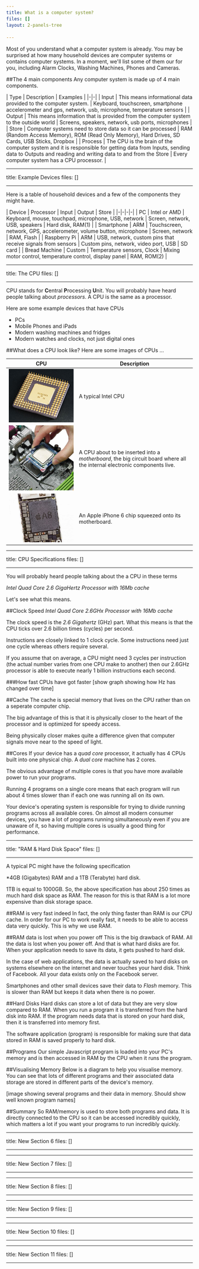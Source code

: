 ```yaml
---
title: What is a computer system?
files: []
layout: 2-panels-tree

---
```

Most of you understand what a computer system is already. You may be surprised at how many household devices are computer systems or contains computer systems. In a moment, we'll list some of them our for you, including Alarm Clocks, Washing Machines, Phones and Cameras.

##The 4 main components
Any computer system is made up of 4 main components.

| Type | Description | Examples |
|-|-|
| Input | This means informational data provided to the computer system. | Keyboard, touchscreen, smartphone accelerometer and gps, network, usb, microphone, temperature sensors |
| Output | This means information that is provided from the computer system to the outside world | Screens, speakers, network, usb ports, microphones |
| Store | Computer systems need to store data so it can be processed | RAM (Random Access Memory), ROM (Read Only Memory), Hard Drives, SD Cards, USB Sticks, Dropbox |
| Process | The CPU is the brain of the computer system and it is responsible for getting data from Inputs, sending data to Outputs and reading and writing data to and from the Store | Every computer system has a CPU processor. |




---
title: Example Devices
files: []

---
Here is a table of household devices and a few of the components they might have.

| Device | Processor | Input | Output | Store |
|-|-|-|-|
| PC | Intel or AMD | Keyboard, mouse, touchpad, microphone, USB, network | Screen, network, USB, speakers | Hard disk, RAM(1) |
| Smartphone | ARM | Touchscreen, network, GPS, accelerometer, volume button, microphone | Screen, network | RAM, Flash |
| Raspberry Pi | ARM | USB, network, custom pins that receive signals from sensors | Custom pins, network, video port, USB | SD card |
| Bread Machine | Custom | Temperature sensors, Clock | Mixing motor control, temperature control, display panel | RAM, ROM(2) |

---
title: The CPU
files: []

---
CPU stands for **C**entral **P**rocessing **U**nit. You will probably have heard people talking about *processors*. A CPU is the same as a processor.

Here are some example devices that have CPUs

- PCs
- Mobile Phones and iPads
- Modern washing machines and fridges
- Modern watches and clocks, not just digital ones

##What does a CPU look like?
Here are some images of CPUs ...

| CPU | Description |
|-|-|
|![intel-cpu](.guides/img/intel-cpu.jpg) | A typical Intel CPU|
|![motherboard](.guides/img/motherboard.jpg)| A CPU about to be inserted into a *motherboard*, the big circuit board where all the internal electronic components live.|
| ![motherboard](.guides/img/A8.jpg)| An Apple iPhone 6 chip squeezed onto its motherboard.|
---
title: CPU Specifications
files: []

---
You will probably heard people talking about the a CPU in these terms

*Intel Quad Core 2.6 GigaHertz Processor with 16Mb cache*

Let's see what this means. 

##Clock Speed
*Intel Quad Core 2.6GHx Processor with 16Mb cache*

The clock speed is the *2.6 Gigahertz* (GHz) part. What this means is that the CPU ticks over 2.6 billion times (cycles) per second.

Instructions are closely linked to 1 clock cycle. Some instructions need just one cycle whereas others require several.

If you assume that on average, a CPU might need 3 cycles per instruction (the actual number varies from one CPU make to another) then our 2.6GHz processor is able to execute nearly 1 billion instructions each second.

###How fast CPUs have got faster
[show graph showing how Hz has changed over time]

##Cache
The cache is special memory that lives on the CPU rather than on a seperate computer chip.

The big advantage of this is that it is physically closer to the heart of the processor and is optimized for speedy access.

Being physically closer makes quite a difference given that computer signals  move near to the speed of light.

##Cores
If your device has a *quad core* processor, it actually has 4 CPUs built into one physical chip. A *dual core* machine has 2 cores.

The obvious advantage of multiple cores is that you have more available power to run your programs.

Running 4 programs on a single core means that each program will run about 4 times slower than if each one was running all on its own.

Your device's operating system is responsible for trying to divide running programs across all available cores. On almost all modern consumer devices, you have a lot of programs running simultaneously even if you are unaware of it, so having multiple cores is usually a good thing for performance.



---
title: "RAM & Hard Disk Space"
files: []

---
A typical PC might have the following specification

*4GB (Gigabytes) RAM and a 1TB (Terabyte) hard disk.

1TB is equal to 1000GB. So, the above specification has about 250 times as much hard disk space as RAM. The reason for this is that RAM is a lot more expensive than disk storage space.

##RAM is very fast indeed
In fact, the only thing faster than RAM is our CPU cache. In order for our PC to work really fast, it needs to be able to access data very quickly. This is why we use RAM.

##RAM data is lost when you power off
This is the big drawback of RAM. All the data is lost when you power off. And that is what hard disks are for. When your application needs to save its data, it gets pushed to hard disk. 

In the case of web applications, the data is actually saved to hard disks on systems elsewhere on the internet and never touches your hard disk. Think of Facebook. All your data exists only on the Facebook server.

Smartphones and other small devices save their data to *Flash* memory. This is slower than RAM but keeps it data when there is no power.

##Hard Disks
Hard disks can store a lot of data but they are very slow compared to RAM. When you run a program it is transferred from the hard disk into RAM. If the program needs data that is stored on your hard disk, then it is transferred into memory first.

The software application (program) is responsible for making sure that data stored in RAM is saved properly to hard disk.

##Programs
Our simple Javascript program is loaded into your PC's memory and is then accessed in RAM by the CPU when it runs the program.

##Visualising Memory
Below is a diagram to help you visualise memory. You can see that lots of different programs and their associated data storage are stored in different parts of the device's memory.

[image showing several programs and their data in memory. Should show well known program names]

##Summary
So RAM/memory is used to store both programs and data. It is directly connected to the CPU so it can be accessed incredibly quickly, which matters a lot if you want your programs to run incredibly quickly.


---
title: New Section 6
files: []

---

---
title: New Section 7
files: []

---

---
title: New Section 8
files: []

---

---
title: New Section 9
files: []

---

---
title: New Section 10
files: []

---

---
title: New Section 11
files: []

---
